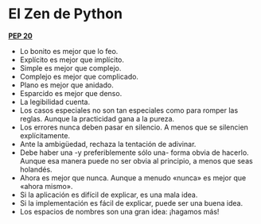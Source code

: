 # El Zen de Python

**[PEP 20](https://www.python.org/dev/peps/pep-0020/)**

- Lo bonito es mejor que lo feo.
- Explícito es mejor que implícito.
- Simple es mejor que complejo.
- Complejo es mejor que complicado.
- Plano es mejor que anidado.
- Esparcido es mejor que denso.
- La legibilidad cuenta.
- Los casos especiales no son tan especiales como para romper las reglas.
 Aunque la practicidad gana a la pureza.
- Los errores nunca deben pasar en silencio.
 A menos que se silencien explícitamente.
- Ante la ambigüedad, rechaza la tentación de adivinar.
- Debe haber una -y preferiblemente sólo una- forma obvia de hacerlo.
 Aunque esa manera puede no ser obvia al principio, a menos que seas holandés.
- Ahora es mejor que nunca.
 Aunque a menudo «nunca» es mejor que «ahora mismo».
- Si la aplicación es difícil de explicar, es una mala idea.
- Si la implementación es fácil de explicar, puede ser una buena idea.
- Los espacios de nombres son una gran idea: ¡hagamos más!
